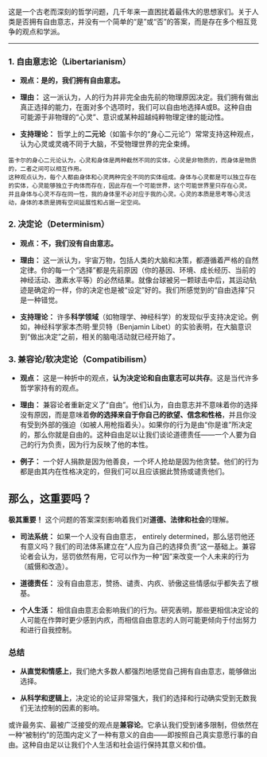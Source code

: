 这是一个古老而深刻的哲学问题，几千年来一直困扰着最伟大的思想家们。关于人类是否拥有自由意志，并没有一个简单的“是”或“否”的答案，而是存在多个相互竞争的观点和学派。

---

### 1. 自由意志论（Libertarianism）

- **观点：是的，我们拥有自由意志。**
    
- **理由：** 这一派认为，人的行为并非完全由先前的物理原因决定。我们拥有做出真正选择的能力，在面对多个选项时，我们可以自由地选择A或B。这种自由可能源于非物理的“心灵”、意识或某种超越纯粹物理定律的能动性。
    
- **支持理论：** 哲学上的**二元论**（如笛卡尔的“身心二元论”）常常支持这种观点，认为心灵或灵魂不同于大脑，不受物理世界的完全束缚。

```
笛卡尔的身心二元论认为，心灵和身体是两种截然不同的实体，心灵是非物质的，而身体是物质的，二者之间可以相互作用。
这种观点认为，每个人都由身体和心灵两种完全不同的实体组成。身体与心灵都是可以独立存在的实体，心灵能够独立于肉体而存在，因此存在一个可能世界，这个可能世界里只存在心灵。
并且身体与心灵不存在同一性，我的身体里不必对应于我的心灵。心灵的本质是思考等心灵活动，身体的本质是拥有空间延展性和占据一定空间。
```

### 2. 决定论（Determinism）

- **观点：不，我们没有自由意志。**
    
- **理由：** 这一派认为，宇宙万物，包括人类的大脑和决策，都遵循着严格的自然定律。你的每一个“选择”都是先前原因（你的基因、环境、成长经历、当前的神经活动、激素水平等）的必然结果。就像台球被另一颗球击中后，其运动轨迹是确定的一样，你的决定也是被“设定”好的。我们所感觉到的“自由选择”只是一种错觉。
    
- **支持理论：** 许多**科学领域**（如物理学、神经科学）的发现似乎支持决定论。例如，神经科学家本杰明·里贝特（Benjamin Libet）的实验表明，在大脑意识到“做出决定”之前，相关的脑电活动就已经开始了。
### 3. 兼容论/软决定论（Compatibilism）

- **观点：** 这是一种折中的观点，**认为决定论和自由意志可以共存**。这是当代许多哲学家持有的观点。
    
- **理由：** 兼容论者重新定义了“自由”。他们认为，自由意志并不意味着你的选择没有原因，而是意味着**你的选择来自于你自己的欲望、信念和性格**，并且你没有受到外部的强迫（如被人用枪指着头）。如果你的行为是由“你是谁”所决定的，那么你就是自由的。这种自由足以让我们谈论道德责任——一个人要为自己的行为负责，因为行为反映了他的本性。
    
- **例子：** 一个好人捐款是因为他善良，一个坏人抢劫是因为他贪婪。他们的行为都是由其内在性格决定的，但我们可以且应该据此赞扬或谴责他们。

## 那么，这重要吗？

**极其重要！** 这个问题的答案深刻影响着我们对**道德、法律和社会**的理解。

- **司法系统：** 如果一个人没有自由意志， entirely determined，那么惩罚他还有意义吗？我们的司法体系建立在“人应为自己的选择负责”这一基础上。兼容论者会认为，惩罚依然有用，它可以作为一种“因”来改变一个人未来的行为（威慑和改造）。
    
- **道德责任：** 没有自由意志，赞扬、谴责、内疚、骄傲这些情感似乎都失去了根基。
    
- **个人生活：** 相信自由意志会影响我们的行为。研究表明，那些更相信决定论的人可能在作弊时更少感到内疚，而相信自由意志的人则可能更倾向于付出努力和进行自我控制。

### 总结

- **从直觉和情感上**，我们绝大多数人都强烈地感觉自己拥有自由意志，能够做出选择。
    
- **从科学和逻辑上**，决定论的论证非常强大，我们的选择和行动确实受到无数我们无法控制的因素的影响。

或许最务实、最被广泛接受的观点是**兼容论**。它承认我们受到诸多限制，但依然在一种“被制约”的范围内定义了一种有意义的自由——即按照自己真实意愿行事的自由。这种自由足以让我们个人生活和社会运行保持其意义和价值。